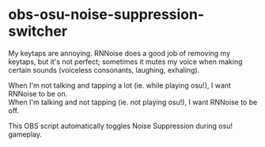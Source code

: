 # obs-osu-noise-suppression-switcher
My keytaps are annoying. RNNoise does a good job of removing my keytaps, but it's not perfect; sometimes it mutes my voice when making certain sounds (voiceless consonants, laughing, exhaling).

When I'm not talking and tapping a lot (ie. while playing osu!), I want RNNoise to be on.  
When I'm talking and not tapping (ie. not playing osu!), I want RNNoise to be off.

This OBS script automatically toggles Noise Suppression during osu! gameplay.
